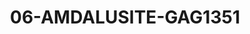 ---
title: 06-AMDALUSITE-GAG1351
image: 06-AMDALUSITE-GAG1351.jpg
brand: gaggioli-sposi
layout: vestito
---